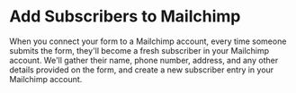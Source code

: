 # Add Subscribers to Mailchimp

When you connect your form to a Mailchimp account, every time someone submits the form, they'll become a fresh subscriber in your Mailchimp account. We'll gather their name, phone number, address, and any other details provided on the form, and create a new subscriber entry in your Mailchimp account.
